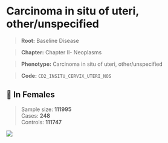 # Carcinoma in situ of uteri, other/unspecified

> **Root:** Baseline Disease  

> **Chapter:** Chapter II- Neoplasms  

> **Phenotype:** Carcinoma in situ of uteri, other/unspecified  

> **Code:** `CD2_INSITU_CERVIX_UTERI_NOS`

## 👩 In Females  
> Sample size: **111995**  
> Cases: **248**  
> Controls: **111747**
<img src="/Disease/Figures/ALL/Baseline/CD2_INSITU_CERVIX_UTERI_NOS.png"/>
<CsvTable src="/public/Disease/Data/ALL/Baseline/LG_CD2_INSITU_CERVIX_UTERI_NOS.csv" label="🔍 View full results" />
